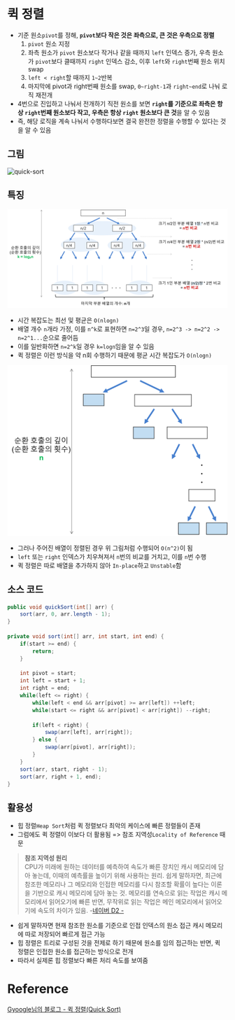 # 퀵 정렬
- 기준 원소`pivot`를 정해, **`pivot`보다 작은 것은 좌측으로, 큰 것은 우측으로 정렬**
  1. `pivot` 원소 지정
  2. 좌측 원소가 `pivot` 원소보다 작거나 같을 때까지 `left` 인덱스 증가, 우측 원소가 `pivot`보다 클때까지 `right` 인덱스 감소, 이후 `left`와 `right`번째 원소 위치 swap
  3. `left < right`할 때까지 `1~2`반복
  4. 마지막에 pivot과 right번째 원소를 swap, `0~right-1`과 `right~end`로 나눠 로직 재전개
- 4번으로 진입하고 나눠서 전개하기 직전 원소를 보면 **`right`를 기준으로 좌측은 항상 `right`번째 원소보다 작고, 우측은 항상 `right` 원소보다 큰 것**을 알 수 있음
- 즉, 해당 로직을 계속 나눠서 수행하다보면 결국 완전한 정렬을 수행할 수 있다는 것을 알 수 있음

## 그림
![quick-sort](https://github.com/pray92/computer-science-study/assets/11500877/9c1ba16b-013d-4d96-bc50-3dacb52b0b24)

## 특징
![img.png](img.png)
- 시간 복잡도는 최선 및 평균은 `O(nlogn)`
- 배열 개수 `n`개라 가정, 이를 `n^k`로 표현하면 `n=2^3`일 경우, `n=2^3 -> n=2^2 -> n=2^1...`순으로 줄어듬
- 이를 일반화하면 `n=2^k`일 경우 `k=logn`임을 알 수 있음
- 퀵 정렬은 이런 방식을 약 n회 수행하기 때문에 평균 시간 복잡도가 `O(nlogn)`

![img_1.png](img_1.png)
- 그러나 주어진 배열이 정렬된 경우 위 그림처럼 수행되어 `O(n^2)`이 됨
- `left` 또는 `right` 인덱스가 치우쳐져서 `n`번의 비교를 거치고, 이를 `n`번 수행
- 퀵 정렬은 따로 배열을 추가하지 않아 `In-place`하고 `Unstable`함

## 소스 코드
```java
public void quickSort(int[] arr) {
    sort(arr, 0, arr.length - 1);    
}

private void sort(int[] arr, int start, int end) {
    if(start >= end) { 
        return;    
    }    
    
    int pivot = start;
    int left = start + 1;
    int right = end;
    while(left <= right) {
        while(left < end && arr[pivot] >= arr[left]) ++left;
        while(start <= right && arr[pivot] < arr[right]) --right;
        
        if(left < right) {
            swap(arr[left], arr[right]);
        } else {
            swap(arr[pivot], arr[right]);
        }
    }
    sort(arr, start, right - 1);
    sort(arr, right + 1, end);
}
```

## 활용성
- 힙 정렬`Heap Sort`처럼 퀵 정렬보다 최악의 케이스에 빠른 정렬들이 존재
- 그럼에도 퀵 정렬이 이보다 더 활용됨 => 참조 지역성`Locality of Reference` 때문

> **참조 지역성 원리**<br>
> CPU가 미래에 원하는 데이터를 예측하여 속도가 빠른 장치인 캐시 메모리에 담아 놓는데, 이때의 예측률을 높이기 위해 사용하는 원리. 쉽게 말하자면, 최근에 참조한 메모리나 그 메모리와 인접한 메모리를 다시 참조할 확률이 높다는 이론을 기반으로 캐시 메모리에 담아 놓는 것. 메모리를 연속으로 읽는 작업은 캐시 메모리에서 읽어오기에 빠른 반면, 무작위로 읽는 작업은 메인 메모리에서 읽어오기에 속도의 차이가 있음. -[네이버 D2 -](https://d2.naver.com/helloworld/0315536)

- 쉽게 말하자면 현재 참조한 원소를 기준으로 인접 인덱스의 원소 접근 캐시 메모리에 따로 저장되어 빠르게 접근 가능
- 힙 정렬은 트리로 구성된 것을 전제로 하기 때문에 원소를 임의 접근하는 반면, 퀵 정렬은 인접한 원소를 접근하는 방식으로 전개
- 따라서 실제론 힙 정렬보다 빠른 처리 속도를 보여줌

# Reference

[Gyoogle님의 블로그 - 퀵 정렬(Quick Sort)](https://gyoogle.dev/blog/algorithm/Quick%20Sort.html)